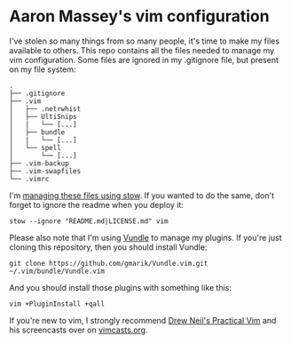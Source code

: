 # Aaron Massey's vim configuration

I've stolen so many things from so many people, it's time to make my files
available to others.  This repo contains all the files needed to manage my vim
configuration.  Some files are ignored in my .gitignore file, but present on
my file system:

    .
    ├── .gitignore
    ├── .vim
    │   ├── .netrwhist
    │   ├── UltiSnips
    │   |   └── [...]
    │   ├── bundle
    │   |   └── [...]
    │   └── spell
    │       └── [...]
    ├── .vim-backup
    ├── .vim-swapfiles
    └── .vimrc

I'm [managing these files using stow][1].  If you wanted to do the same, don't
forget to ignore the readme when you deploy it:

    stow --ignore "README.md|LICENSE.md" vim

Please also note that I'm using [Vundle][2] to manage my plugins.  If you're
just cloning this repository, then you should install Vundle:

    git clone https://github.com/gmarik/Vundle.vim.git ~/.vim/bundle/Vundle.vim

And you should install those plugins with something like this:

    vim +PluginInstall +qall

If you're new to vim, I strongly recommend [Drew Neil's Practical Vim][3] and
his screencasts over on [vimcasts.org][4].


[1]: http://brandon.invergo.net/news/2012-05-26-using-gnu-stow-to-manage-your-dotfiles.html
[2]: https://github.com/gmarik/Vundle.vim
[3]: https://pragprog.com/book/dnvim/practical-vim
[4]: http://vimcasts.org
